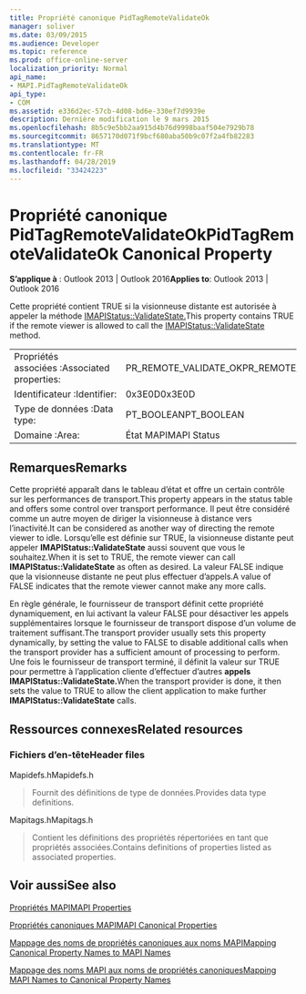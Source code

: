 ```yaml
---
title: Propriété canonique PidTagRemoteValidateOk
manager: soliver
ms.date: 03/09/2015
ms.audience: Developer
ms.topic: reference
ms.prod: office-online-server
localization_priority: Normal
api_name:
- MAPI.PidTagRemoteValidateOk
api_type:
- COM
ms.assetid: e336d2ec-57cb-4d08-bd6e-330ef7d9939e
description: Dernière modification le 9 mars 2015
ms.openlocfilehash: 8b5c9e5bb2aa915d4b76d9998baaf504e7929b78
ms.sourcegitcommit: 8657170d071f9bcf680aba50b9c07f2a4fb82283
ms.translationtype: MT
ms.contentlocale: fr-FR
ms.lasthandoff: 04/28/2019
ms.locfileid: "33424223"
---
```

# <a name="pidtagremotevalidateok-canonical-property"></a><span data-ttu-id="d01fd-103">Propriété canonique PidTagRemoteValidateOk</span><span class="sxs-lookup"><span data-stu-id="d01fd-103">PidTagRemoteValidateOk Canonical Property</span></span>

  
  
<span data-ttu-id="d01fd-104">**S’applique à** : Outlook 2013 | Outlook 2016</span><span class="sxs-lookup"><span data-stu-id="d01fd-104">**Applies to**: Outlook 2013 | Outlook 2016</span></span> 
  
<span data-ttu-id="d01fd-105">Cette propriété contient TRUE si la visionneuse distante est autorisée à appeler la méthode [IMAPIStatus::ValidateState.](imapistatus-validatestate.md)</span><span class="sxs-lookup"><span data-stu-id="d01fd-105">This property contains TRUE if the remote viewer is allowed to call the [IMAPIStatus::ValidateState](imapistatus-validatestate.md) method.</span></span> 
  
|||
|:-----|:-----|
|<span data-ttu-id="d01fd-106">Propriétés associées :</span><span class="sxs-lookup"><span data-stu-id="d01fd-106">Associated properties:</span></span>  <br/> |<span data-ttu-id="d01fd-107">PR_REMOTE_VALIDATE_OK</span><span class="sxs-lookup"><span data-stu-id="d01fd-107">PR_REMOTE_VALIDATE_OK</span></span>  <br/> |
|<span data-ttu-id="d01fd-108">Identificateur :</span><span class="sxs-lookup"><span data-stu-id="d01fd-108">Identifier:</span></span>  <br/> |<span data-ttu-id="d01fd-109">0x3E0D</span><span class="sxs-lookup"><span data-stu-id="d01fd-109">0x3E0D</span></span>  <br/> |
|<span data-ttu-id="d01fd-110">Type de données :</span><span class="sxs-lookup"><span data-stu-id="d01fd-110">Data type:</span></span>  <br/> |<span data-ttu-id="d01fd-111">PT_BOOLEAN</span><span class="sxs-lookup"><span data-stu-id="d01fd-111">PT_BOOLEAN</span></span>  <br/> |
|<span data-ttu-id="d01fd-112">Domaine :</span><span class="sxs-lookup"><span data-stu-id="d01fd-112">Area:</span></span>  <br/> |<span data-ttu-id="d01fd-113">État MAPI</span><span class="sxs-lookup"><span data-stu-id="d01fd-113">MAPI Status</span></span>  <br/> |
   
## <a name="remarks"></a><span data-ttu-id="d01fd-114">Remarques</span><span class="sxs-lookup"><span data-stu-id="d01fd-114">Remarks</span></span>

<span data-ttu-id="d01fd-115">Cette propriété apparaît dans le tableau d’état et offre un certain contrôle sur les performances de transport.</span><span class="sxs-lookup"><span data-stu-id="d01fd-115">This property appears in the status table and offers some control over transport performance.</span></span> <span data-ttu-id="d01fd-116">Il peut être considéré comme un autre moyen de diriger la visionneuse à distance vers l’inactivité.</span><span class="sxs-lookup"><span data-stu-id="d01fd-116">It can be considered as another way of directing the remote viewer to idle.</span></span> <span data-ttu-id="d01fd-117">Lorsqu’elle est définie sur TRUE, la visionneuse distante peut appeler **IMAPIStatus::ValidateState** aussi souvent que vous le souhaitez.</span><span class="sxs-lookup"><span data-stu-id="d01fd-117">When it is set to TRUE, the remote viewer can call **IMAPIStatus::ValidateState** as often as desired.</span></span> <span data-ttu-id="d01fd-118">La valeur FALSE indique que la visionneuse distante ne peut plus effectuer d’appels.</span><span class="sxs-lookup"><span data-stu-id="d01fd-118">A value of FALSE indicates that the remote viewer cannot make any more calls.</span></span> 
  
<span data-ttu-id="d01fd-119">En règle générale, le fournisseur de transport définit cette propriété dynamiquement, en lui activant la valeur FALSE pour désactiver les appels supplémentaires lorsque le fournisseur de transport dispose d’un volume de traitement suffisant.</span><span class="sxs-lookup"><span data-stu-id="d01fd-119">The transport provider usually sets this property dynamically, by setting the value to FALSE to disable additional calls when the transport provider has a sufficient amount of processing to perform.</span></span> <span data-ttu-id="d01fd-120">Une fois le fournisseur de transport terminé, il définit la valeur sur TRUE pour permettre à l’application cliente d’effectuer d’autres **appels IMAPIStatus::ValidateState.**</span><span class="sxs-lookup"><span data-stu-id="d01fd-120">When the transport provider is done, it then sets the value to TRUE to allow the client application to make further **IMAPIStatus::ValidateState** calls.</span></span> 
  
## <a name="related-resources"></a><span data-ttu-id="d01fd-121">Ressources connexes</span><span class="sxs-lookup"><span data-stu-id="d01fd-121">Related resources</span></span>

### <a name="header-files"></a><span data-ttu-id="d01fd-122">Fichiers d’en-tête</span><span class="sxs-lookup"><span data-stu-id="d01fd-122">Header files</span></span>

<span data-ttu-id="d01fd-123">Mapidefs.h</span><span class="sxs-lookup"><span data-stu-id="d01fd-123">Mapidefs.h</span></span>
  
> <span data-ttu-id="d01fd-124">Fournit des définitions de type de données.</span><span class="sxs-lookup"><span data-stu-id="d01fd-124">Provides data type definitions.</span></span>
    
<span data-ttu-id="d01fd-125">Mapitags.h</span><span class="sxs-lookup"><span data-stu-id="d01fd-125">Mapitags.h</span></span>
  
> <span data-ttu-id="d01fd-126">Contient les définitions des propriétés répertoriées en tant que propriétés associées.</span><span class="sxs-lookup"><span data-stu-id="d01fd-126">Contains definitions of properties listed as associated properties.</span></span>
    
## <a name="see-also"></a><span data-ttu-id="d01fd-127">Voir aussi</span><span class="sxs-lookup"><span data-stu-id="d01fd-127">See also</span></span>



[<span data-ttu-id="d01fd-128">Propriétés MAPI</span><span class="sxs-lookup"><span data-stu-id="d01fd-128">MAPI Properties</span></span>](mapi-properties.md)
  
[<span data-ttu-id="d01fd-129">Propriétés canoniques MAPI</span><span class="sxs-lookup"><span data-stu-id="d01fd-129">MAPI Canonical Properties</span></span>](mapi-canonical-properties.md)
  
[<span data-ttu-id="d01fd-130">Mappage des noms de propriétés canoniques aux noms MAPI</span><span class="sxs-lookup"><span data-stu-id="d01fd-130">Mapping Canonical Property Names to MAPI Names</span></span>](mapping-canonical-property-names-to-mapi-names.md)
  
[<span data-ttu-id="d01fd-131">Mappage des noms MAPI aux noms de propriétés canoniques</span><span class="sxs-lookup"><span data-stu-id="d01fd-131">Mapping MAPI Names to Canonical Property Names</span></span>](mapping-mapi-names-to-canonical-property-names.md)

